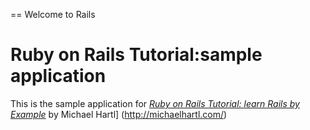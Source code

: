 == Welcome to Rails

# Ruby on Rails Tutorial:sample application

This is the sample application for
[*Ruby on Rails Tutorial:  learn Rails by Example*](http://railstutorial.org/)
by Michael Hartl] (http://michaelhartl.com/)
